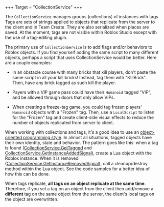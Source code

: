 +++
Target = "CollectionService"
+++

The `CollectionService` manages groups (collections) of instances with tags. Tags are sets of strings applied to objects that replicate from the server to the client and in Team Create. They are also serialized when places are saved. At the moment, tags are not visible within Roblox Studio except with the use of a tag-editing plugin.The primary use of `CollectionService` is to add flags and/or behaviors to Roblox objects. If you find yourself adding the same script to many different objects, perhaps a script that uses CollectionService would be better. Here are a couple examples:* In an obstacle course with many bricks that kill players, don't paste the same script in all your kill bricks! Instead, tag them with "KIllBrick". Then, have any brick tagged as such kill the player.* Payers with a VIP game pass could have their `Humanoid` tagged "VIP", and be allowed through doors that only allow VIPs.* When creating a freeze-tag game, you could tag frozen players' `Humanoid` objects with a "Frozen" tag. Then, use a `LocalScript` to listen for the "Frozen" tag and create client-side visual effects to reduce the number of objects replicated from server to client.When working with collections and tags, it's a good idea to use an [object-oriented programming style][1]. In almost all situations, tagged objects have their own identity, state and behavior. The pattern goes like this: when a tag is found ([CollectionService.GetTagged](https://developer.roblox.com/api-reference/function/CollectionService/GetTagged) and [CollectionService.GetInstanceAddedSignal](https://developer.roblox.com/api-reference/function/CollectionService/GetInstanceAddedSignal)), create a Lua object with the Roblox instance. When it is removed ([CollectionService.GetInstanceRemovedSignal](https://developer.roblox.com/api-reference/function/CollectionService/GetInstanceRemovedSignal)), call a cleanup/destroy method within the Lua object. See the code samples for a better idea of how this can be done.When tags replicate, **all tags on an object replicate at the same time**. Therefore, if you set a tag on an object from the client then add/remove a **different** tag on the same object from the server, the client's local tags on the object are overwritten.[1]: https://www.lua.org/pil/16.html